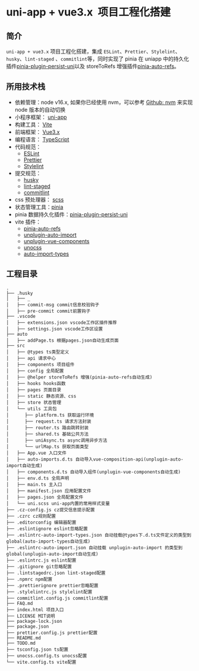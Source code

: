 # uni-app + vue3.x  项目工程化搭建

## 简介

`uni-app + vue3.x` 项目工程化搭建，集成 `ESLint`、`Prettier`、`Stylelint`、`husky`、`lint-staged` 、`commitlint`等，同时实现了 pinia 在 uniapp 中的持久化插件[pinia-plugin-persist-uni](https://github.com/Allen-1998/pinia-plugin-persist-uni)以及 storeToRefs 增强插件[pinia-auto-refs](https://github.com/Allen-1998/pinia-auto-refs)。


## 所用技术栈

- 依赖管理：node v16.x, 如果你已经使用 nvm，可以参考 [Github: nvm](https://github.com/nvm-sh/nvm#deeper-shell-integration) 来实现 node 版本的自动切换
- 小程序框架： [uni-app](https://uniapp.dcloud.io/)
- 构建工具： [Vite](https://vitejs.dev/)
- 前端框架： [Vue3.x](https://v3.cn.vuejs.org/)
- 编程语言： [TypeScript](https://www.typescriptlang.org/)
- 代码规范：
  - [ESLint](https://eslint.org/)
  - [Prettier](https://prettier.io/)
  - [Stylelint](https://stylelint.io/)
- 提交规范：
  - [husky](https://typicode.github.io/husky/#/)
  - [lint-staged](https://www.npmjs.com/package/lint-staged)
  - [commitlint](https://commitlint.js.org/#/)
- css 预处理器： [scss](https://sass-lang.com/)
- 状态管理工具：[pinia](https://pinia.vuejs.org/)
- pinia 数据持久化插件：[pinia-plugin-persist-uni](https://allen-1998.github.io/pinia-plugin-persist-uni/)
- vite 插件：
  - [pinia-auto-refs](https://github.com/Allen-1998/pinia-auto-refs)
  - [unplugin-auto-import](https://github.com/antfu/unplugin-auto-import)
  - [unplugin-vue-components](https://github.com/antfu/unplugin-vue-components)
  - [unocss](https://github.com/unocss/unocss)
  - [auto-import-types](https://github.com/Allen-1998/auto-import-types)

## 工程目录

```shell
.
├── .husky
│   ├── _
│   ├── commit-msg commit信息校验钩子
│   ├── pre-commit commit前置钩子
├── .vscode
│   ├── extensions.json vscode工作区插件推荐
│   ├── settings.json vscode工作区设置
├── auto
│   ├── addPage.ts 根据pages.json自动生成页面
├── src
│   ├── @types ts类型定义
│   ├── api 请求中心
│   ├── components 项目组件
│   ├── config 全局配置
│   ├── @helper storeToRefs 增强(pinia-auto-refs自动生成)
│   ├── hooks hooks函数
│   ├── pages 页面目录
│   ├── static 静态资源、css
│   ├── store 状态管理
│   └── utils 工具包
│      ├── platform.ts 获取运行环境
│      ├── request.ts 请求方法封装
│      ├── router.ts 路由跳转封装
│      ├── shared.ts 基础公共方法
│      ├── uniAsync.ts async调用异步方法
│      └── urlMap.ts 获取页面类型
│   ├── App.vue 入口文件
│   ├── auto-imports.d.ts 自动导入vue-composition-api(unplugin-auto-import自动生成)
│   ├── components.d.ts 自动导入组件(unplugin-vue-components自动生成)
│   ├── env.d.ts 全局声明
│   ├── main.ts 主入口
│   ├── manifest.json 应用配置文件
│   ├── pages.json 全局配置文件
│   └── uni.scss uni-app内置的常用样式变量
├── .cz-config.js cz提交信息提示配置
├── .czrc cz规则配置
├── .editorconfig 编辑器配置
├── .eslintignore eslint忽略配置
├── .eslintrc-auto-import-types.json 自动挂载@types下.d.ts文件定义的类型到global(auto-import-types自动生成)
├── .eslintrc-auto-import.json 自动挂载 unplugin-auto-import 的类型到global(unplugin-auto-import自动生成)
├── .eslintrc.js eslint配置
├── .gitignore git忽略配置
├── .lintstagedrc.json lint-staged配置
├── .npmrc npm配置
├── .prettierignore prettier忽略配置
├── .stylelintrc.js stylelint配置
├── commitlint.config.js commitlint配置
├── FAQ.md
├── index.html 项目入口
├── LICENSE MIT说明
├── package-lock.json
├── package.json
├── prettier.config.js prettier配置
├── README.md
├── TODO.md
├── tsconfig.json ts配置
├── unocss.config.ts unocss配置
└── vite.config.ts vite配置
```

